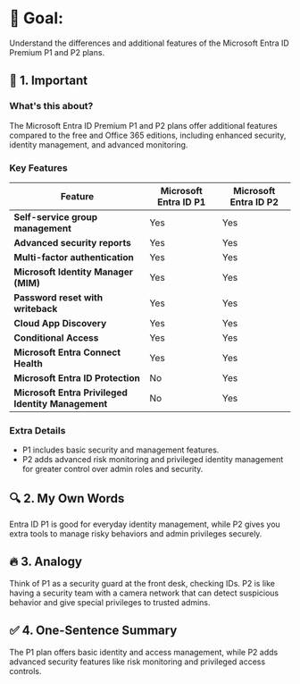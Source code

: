 # 🎯 Goal:
Understand the differences and additional features of the Microsoft Entra ID Premium P1 and P2 plans.

## 🧠 1. Important

### What's this about?
The Microsoft Entra ID Premium P1 and P2 plans offer additional features compared to the free and Office 365 editions, including enhanced security, identity management, and advanced monitoring.

### Key Features

| **Feature**                            | **Microsoft Entra ID P1**                                 | **Microsoft Entra ID P2**                                   |
|----------------------------------------|-----------------------------------------------------------|-------------------------------------------------------------|
| **Self-service group management**      | Yes                                                       | Yes                                                         |
| **Advanced security reports**          | Yes                                                       | Yes                                                         |
| **Multi-factor authentication**        | Yes                                                       | Yes                                                         |
| **Microsoft Identity Manager (MIM)**   | Yes                                                       | Yes                                                         |
| **Password reset with writeback**      | Yes                                                       | Yes                                                         |
| **Cloud App Discovery**                | Yes                                                       | Yes                                                         |
| **Conditional Access**                 | Yes                                                       | Yes                                                         |
| **Microsoft Entra Connect Health**     | Yes                                                       | Yes                                                         |
| **Microsoft Entra ID Protection**      | No                                                        | Yes                                                         |
| **Microsoft Entra Privileged Identity Management** | No                                                        | Yes                                                         |

### Extra Details
- P1 includes basic security and management features.
- P2 adds advanced risk monitoring and privileged identity management for greater control over admin roles and security.

## 🔍 2. My Own Words
Entra ID P1 is good for everyday identity management, while P2 gives you extra tools to manage risky behaviors and admin privileges securely.

## 🔥 3. Analogy
Think of P1 as a security guard at the front desk, checking IDs. P2 is like having a security team with a camera network that can detect suspicious behavior and give special privileges to trusted admins.

## ✅ 4. One-Sentence Summary
The P1 plan offers basic identity and access management, while P2 adds advanced security features like risk monitoring and privileged access controls.
